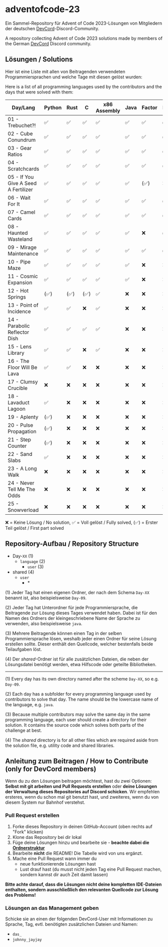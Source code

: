# adventofcode-23

Ein Sammel-Repository für Advent of Code 2023-Lösungen von Mitgliedern der deutschen [DevCord](https://discord.gg/tNMq2K4)-Discord-Community.

A repository collecting Advent of Code 2023 solutions made by members of the German [DevCord](https://discord.gg/tNMq2K4) Discord community.

## Lösungen / Solutions

Hier ist eine Liste mit allen von Beitragenden verwendeten Programmiersprachen und welche Tage mit diesen gelöst wurden:

Here is a list of all programming languages used by the contributors and the days that were solved with them:

| Day/Lang                             | Python | Rust | C   | x86 Assembly | Java | Factor | Haskell | Ruby | Clojure | Perl | TypeScript | Kotlin | Elixir | JavaScript | Go  |
|--------------------------------------|--------|------|-----|--------------|------|--------|---------|------|---------|------|------------|--------|--------|------------|-----|
| 01 - Trebuchet?!                     | ✅      | ✅    | ✅   | ✅            | ✅    | ✅      | ✅       | ✅    | (✅)     | ✅    | ✅          | ✅      | ✅      | ✅          | (✅) |
| 02 - Cube Conundrum                  | ✅      | ✅    | ✅   | ✅            | ✅    | ✅      | ✅       | ✅    | ✅       | ✅    | ✅          | ✅      | ✅      | ✅          | ✅   |
| 03 - Gear Ratios                     | ✅      | ✅    | ✅   | ✅            | ✅    | ✅      | ✅       | ❌    | ❌       | ✅    | ✅          | ❌      | ❌      | ❌          | ❌   |
| 04 - Scratchcards                    | ✅      | ✅    | ✅   | ✅            | ✅    | ✅      | ✅       | ✅    | ✅       | ✅    | ✅          | ❌      | ❌      | ❌          | ❌   |
| 05 - If You Give A Seed A Fertilizer | ✅      | ✅    | ✅   | ✅            | ✅    | (✅)    | ❌       | ✅    | ❌       | ✅    | ❌          | ❌      | ❌      | ❌          | ❌   |
| 06 - Wait For It                     | ✅      | ✅    | ✅   | ✅            | ✅    | ✅      | ✅       | ✅    | ❌       | ❌    | ✅          | ❌      | ❌      | ❌          | ❌   |
| 07 - Camel Cards                     | ✅      | ✅    | ✅   | ✅            | ✅    | ✅      | ✅       | ✅    | ❌       | ❌    | ❌          | ❌      | ❌      | ❌          | ❌   |
| 08 - Haunted Wasteland               | ✅      | ✅    | ✅   | ✅            | ✅    | ❌      | ✅       | ✅    | ✅       | ❌    | ❌          | ❌      | ❌      | ❌          | ❌   |
| 09 - Mirage Maintenance              | ✅      | ✅    | ✅   | ✅            | ✅    | ✅      | ✅       | ❌    | ✅       | ❌    | ❌          | ❌      | ❌      | ❌          | ❌   |
| 10 - Pipe Maze                       | ✅      | ✅    | ✅   | ✅            | ✅    | ❌      | ❌       | ❌    | ❌       | ❌    | ❌          | ❌      | ❌      | ❌          | ❌   |
| 11 - Cosmic Expansion                | ✅      | ✅    | ✅   | ✅            | ✅    | ❌      | ❌       | ❌    | ❌       | ❌    | ❌          | ❌      | ❌      | ❌          | ❌   |
| 12 - Hot Springs                     | (✅)    | (✅)  | (✅) | ✅            | ❌    | ❌      | ❌       | ❌    | ❌       | ❌    | ❌          | ❌      | ❌      | ❌          | ❌   |
| 13 - Point of Incidence              | ✅      | ✅    | ❌   | ✅            | ❌    | ❌      | ❌       | ❌    | ❌       | ❌    | ❌          | ❌      | ❌      | ❌          | ❌   |
| 14 - Parabolic Reflector Dish        | ✅      | ✅    | ✅   | ✅            | ❌    | ❌      | ❌       | ❌    | ❌       | ❌    | ❌          | ❌      | ❌      | ❌          | ❌   |
| 15 - Lens Library                    | ✅      | ✅    | ❌   | ✅            | ❌    | ❌      | ❌       | ❌    | ❌       | ❌    | ❌          | ❌      | ❌      | ❌          | ❌   |
| 16 - The Floor Will Be Lava          | ✅      | ✅    | ❌   | ❌            | ❌    | ❌      | ❌       | ❌    | ❌       | ❌    | ❌          | ❌      | ❌      | ❌          | ❌   |
| 17 - Clumsy Crucible                 | ❌      | ❌    | ❌   | ❌            | ❌    | ❌      | ❌       | ❌    | ❌       | ❌    | ❌          | ❌      | ❌      | ❌          | ❌   |
| 18 - Lavaduct Lagoon                 | ✅      | ❌    | ❌   | ❌            | ❌    | ❌      | ❌       | ❌    | ❌       | ❌    | ❌          | ❌      | ❌      | ❌          | ❌   |
| 19 - Aplenty                         | (✅)    | ❌    | ❌   | ❌            | ❌    | ❌      | ❌       | ❌    | ❌       | ❌    | ❌          | ❌      | ❌      | ❌          | ❌   |
| 20 - Pulse Propagation               | (✅)    | ❌    | ❌   | ❌            | ❌    | ❌      | ❌       | ❌    | ❌       | ❌    | ❌          | ❌      | ❌      | ❌          | ❌   |
| 21 - Step Counter                    | (✅)    | ❌    | ❌   | ❌            | ❌    | ❌      | ❌       | ❌    | ❌       | ❌    | ❌          | ❌      | ❌      | ❌          | ❌   |
| 22 - Sand Slabs                      | ✅      | ❌    | ❌   | ❌            | ❌    | ❌      | ❌       | ❌    | ❌       | ❌    | ❌          | ❌      | ❌      | ❌          | ❌   |
| 23 - A Long Walk                     | ❌      | ❌    | ❌   | ❌            | ❌    | ❌      | ❌       | ❌    | ❌       | ❌    | ❌          | ❌      | ❌      | ❌          | ❌   |
| 24 - Never Tell Me The Odds          | ❌      | ❌    | ❌   | ❌            | ❌    | ❌      | ❌       | ❌    | ❌       | ❌    | ❌          | ❌      | ❌      | ❌          | ❌   |
| 25 - Snowverload                     | ❌      | ❌    | ❌   | ❌            | ❌    | ❌      | ❌       | ❌    | ❌       | ❌    | ❌          | ❌      | ❌      | ❌          | ❌   |

<!-- | XX - Day | ❌  | ❌     | ❌     | ❌  | ❌     | ❌   | ❌   | ❌  | ❌   | ❌   | ❌   | ❌     | ❌  | ❌      | ❌         | ❌   | ❌      | ❌         | ❌    | ❌  | ❌    | -->

❌   = Keine Lösung / No solution,
✅   = Voll gelöst / Fully solved,
(✅) = Erster Teil gelöst / First part solved

## Repository-Aufbau / Repository Structure
- Day-`XX`       (1) 
  - `language`        (2)
    - `user`    (3)
- shared        (4)
  - `user`
    - \*    

(1) Jeder Tag hat einen eigenen Ordner, der nach dem Schema `Day-XX` benannt ist, also beispielsweise `Day-09`.

(2) Jeder Tag hat Unterordner für jede Programmiersprache, die Beitragende zur Lösung dieses Tages verwendet haben. Dabei ist für den Namen des Ordners der kleingeschriebene Name der Sprache zu verwenden, also beispielsweise `java`.

(3) Mehrere Beitragende können einen Tag in der selben Programmiersprache lösen, weshalb jeder einen Ordner für seine Lösung erstellen sollte. Dieser enthält den Quellcode, welcher bestenfalls beide Teilaufgaben löst.

(4) Der *shared*-Ordner ist für alle zusätzlichen Dateien, die neben der Lösungsdatei benötigt werden, etwa Hilfscode oder geteilte Bibliotheken.

---

(1) Every day has its own directory named after the scheme `Day-XX`, so e.g. `Day-09`.

(2) Each day has a subfolder for every programming language used by contributors to solve that day. The name should be the lowercase name of the language, e.g. `java`. 

(3) Because multiple contributors may solve the same day in the same programming language, each user should create a directory for their solution. It contains the source code which solves both parts of the challenge at best.

(4) The *shared* directory is for all other files which are required aside from the solution file, e.g. utility code and shared libraries.

## Anleitung zum Beitragen / How to Contribute (only for DevCord members)
Wenn du zu den Lösungen beitragen möchtest, hast du zwei Optionen: **Selbst mit git arbeiten und Pull Requests erstellen** oder **deine Lösungen der Verwaltung dieses Repositories auf Discord schicken**. Wir empfehlen ersteres, wenn du schon mal git benutzt hast, und zweiteres, wenn du von diesem System nur Bahnhof verstehst.

### Pull Request erstellen

1. Forke dieses Repository in deinen GitHub-Account (oben rechts auf "Fork" klicken)
2. Klone das Repository bei dir lokal
3. Füge deine Lösungen hinzu und bearbeite sie - **beachte dabei die [Ordnerstruktur](#repository-aufbau--repository-structure)**
4. Bearbeite **nicht** die README! Die Tabelle wird von uns ergänzt.
5. Mache eine Pull Request wann immer du
   - neue funktionierende Lösungen hast
   - Lust drauf hast (du musst nicht jeden Tag eine Pull Request machen, sondern kannst dir auch Zeit damit lassen)

**Bitte achte darauf, dass die Lösungen nicht deine kompletten IDE-Dateien enthalten, sondern ausschließlich den relevanten Quellcode zur Lösung des Problems!**

### Lösungen an das Management geben
Schicke sie an einen der folgenden DevCord-User mit Informationen zu Sprache, Tag, evtl. benötigten zusätzlichen Dateien und Namen:
   - `das_`
   - `johnny_jayjay`
   
